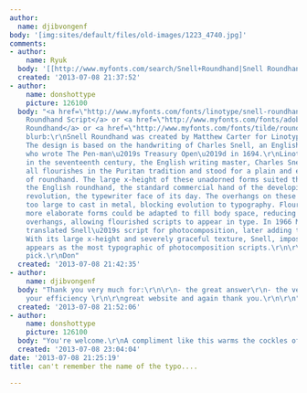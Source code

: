 ```yaml
---
author:
  name: djibvongenf
body: '[img:sites/default/files/old-images/1223_4740.jpg]'
comments:
- author:
    name: Ryuk
  body: '[[http://www.myfonts.com/search/Snell+Roundhand|Snell Roundhand]]'
  created: '2013-07-08 21:37:52'
- author:
    name: donshottype
    picture: 126100
  body: "<a href=\"http://www.myfonts.com/fonts/linotype/snell-roundhand-script/\">Snell
    Roundhand Script</a> or <a href=\"http://www.myfonts.com/fonts/adobe/snell-roundhand/\">Snell
    Roundhand</a> or <a href=\"http://www.myfonts.com/fonts/tilde/roundhand/\">Roundhand</a>\r\n\r\nAdobe
    blurb:\r\nSnell Roundhand was created by Matthew Carter for Linotype in 1966.
    The design is based on the handwriting of Charles Snell, an English writing master
    who wrote The Pen-man\u2019s Treasury Open\u2019d in 1694.\r\nLinotype blurb:\r\nLate
    in the seventeenth century, the English writing master, Charles Snell, decried
    all flourishes in the Puritan tradition and stood for a plain and efficient form
    of roundhand. The large x-height of these unadorned forms suited the purpose of
    the English roundhand, the standard commercial hand of the developing economic
    revolution, the typewriter face of its day. The overhangs on these letters were
    too large to cast in metal, blocking evolution to typography. Flourishes on the
    more elaborate forms could be adapted to fill body space, reducing or eliminating
    overhangs, allowing flourished scripts to appear in type. In 1966 Matthew Carter
    translated Snell\u2019s script for photocomposition, later adding two more weights.
    With its large x-height and severely graceful texture, Snell, impossible in metal,
    appears as the most typographic of photocomposition scripts.\r\n\r\nTake your
    pick.\r\nDon"
  created: '2013-07-08 21:42:35'
- author:
    name: djibvongenf
  body: "Thank you very much for:\r\n\r\n- the great answer\r\n- the velocity\r\n-
    your efficiency \r\n\r\ngreat website and again thank you.\r\n\r\n"
  created: '2013-07-08 21:52:06'
- author:
    name: donshottype
    picture: 126100
  body: "You're welcome.\r\nA compliment like this warms the cockles of my heart.\r\nDon"
  created: '2013-07-08 23:04:04'
date: '2013-07-08 21:25:19'
title: can't remember the name of the typo....

---
```

